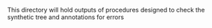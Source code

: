 This directory will hold outputs of procedures designed to check the synthetic tree and annotations for errors
